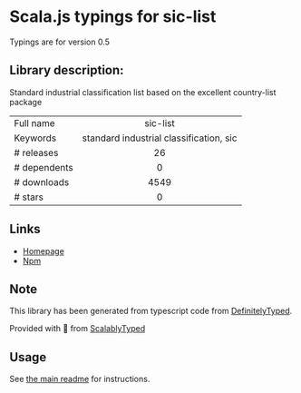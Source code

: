 
# Scala.js typings for sic-list

Typings are for version 0.5

## Library description:
Standard industrial classification list based on the excellent country-list package

|                    |                 |
| ------------------ | :-------------: |
| Full name          | sic-list |
| Keywords           | standard industrial classification, sic |
| # releases         | 26 |
| # dependents       | 0 |
| # downloads        | 4549 |
| # stars            | 0 |

## Links
- [Homepage](https://github.com/596050/sic)
- [Npm](https://www.npmjs.com/package/sic-list)
    


## Note
This library has been generated from typescript code from [DefinitelyTyped](https://definitelytyped.org).

Provided with :purple_heart: from [ScalablyTyped](https://github.com/oyvindberg/ScalablyTyped)

## Usage
See [the main readme](../../readme.md) for instructions.


